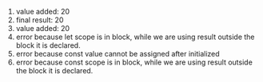 1. value added:  20
2. final result:  20
3. value added:  20
4. error because let scope is in block, while we are using result outside the block it is declared.
5. error because const value cannot be assigned after initialized
6. error because const scope is in block, while we are using result outside the block it is declared.